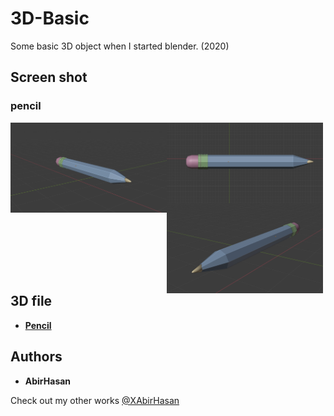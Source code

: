 # 3D-Basic
 Some basic 3D object  when I started blender. (2020)


 ## Screen shot

### pencil
<p align="center">
    <img align="left" src="demo/1.png" alt="pencil" width="250"/>
    <img align="left" src="demo/2.png" alt="pencil" width="250"/>
    <img align="left" src="demo/3.png" alt="pencil" width="250"/>
</p>



<br><br><br><br>

## 3D file
* **[Pencil](https://github.com/XAbirHasan/Scale-3D-Blender/blob/master/3D%20file/scale.fbx)**


## Authors

* **AbirHasan**

Check out my other works [@XAbirHasan](https://github.com/XAbirHasan)
